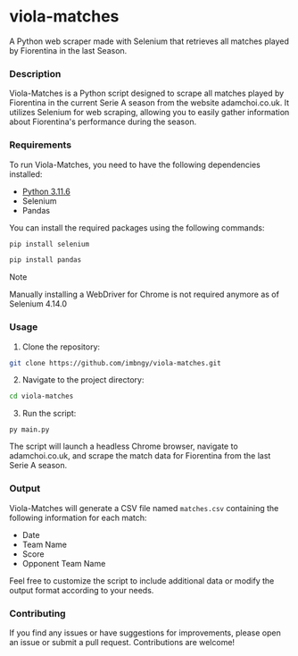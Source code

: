 # viola-matches
A Python web scraper made with Selenium that retrieves all matches played by Fiorentina in the last Season.

### Description
Viola-Matches is a Python script designed to scrape all matches played by Fiorentina in the current Serie A season from the website adamchoi.co.uk. It utilizes Selenium for web scraping, allowing you to easily gather information about Fiorentina's performance during the season.

### Requirements

To run Viola-Matches, you need to have the following dependencies installed:
- [Python 3.11.6](https://www.python.org/downloads/)
- Selenium
- Pandas

You can install the required packages using the following commands:

```bash
pip install selenium
```

```bash
pip install pandas
```

> [!NOTE]
> Manually installing a WebDriver for Chrome is not required anymore as of Selenium 4.14.0

### Usage 

1. Clone the repository:

```bash
git clone https://github.com/imbngy/viola-matches.git
```
2. Navigate to the project directory:

```bash
cd viola-matches
```
3. Run the script:

```
py main.py
```

The script will launch a headless Chrome browser, navigate to adamchoi.co.uk, and scrape the match data for Fiorentina from the last Serie A season.

### Output

Viola-Matches will generate a CSV file named `matches.csv` containing the following information for each match:

- Date
- Team Name
- Score
- Opponent Team Name

Feel free to customize the script to include additional data or modify the output format according to your needs.

### Contributing

If you find any issues or have suggestions for improvements, please open an issue or submit a pull request. Contributions are welcome!
